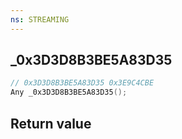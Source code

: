 ```yaml
---
ns: STREAMING
---
```

## _0x3D3D8B3BE5A83D35

```c
// 0x3D3D8B3BE5A83D35 0x3E9C4CBE
Any _0x3D3D8B3BE5A83D35();
```


## Return value
